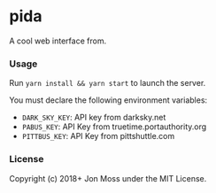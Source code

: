 # pida

A cool web interface from.

### Usage

Run `yarn install && yarn start` to launch the server.

You must declare the following environment variables:

- `DARK_SKY_KEY`: API key from darksky.net
- `PABUS_KEY`: API Key from truetime.portauthority.org
- `PITTBUS_KEY`: API Key from pittshuttle.com

### License

Copyright (c) 2018+ Jon Moss under the MIT License.
